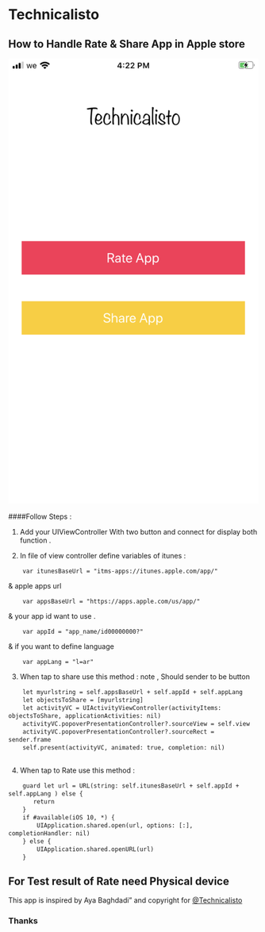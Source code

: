 
# Technicalisto

## How to Handle Rate & Share App in Apple store 

![Result](readme1.png)

####Follow Steps :

1. Add your UIViewController With two button and connect for display both function .

2. In file of view controller define variables of itunes :

```
    var itunesBaseUrl = "itms-apps://itunes.apple.com/app/"
```

& apple apps url 

```
    var appsBaseUrl = "https://apps.apple.com/us/app/"
```
       
& your app id want to use .

```
    var appId = "app_name/id00000000?"
```

& if you want to define language 

```
    var appLang = "l=ar"
```

3. When tap to share use this method : note , Should sender to be button 

```
    let myurlstring = self.appsBaseUrl + self.appId + self.appLang
    let objectsToShare = [myurlstring]
    let activityVC = UIActivityViewController(activityItems: objectsToShare, applicationActivities: nil)
    activityVC.popoverPresentationController?.sourceView = self.view
    activityVC.popoverPresentationController?.sourceRect = sender.frame
    self.present(activityVC, animated: true, completion: nil)
       
```

4. When tap to Rate use this method :

```
    guard let url = URL(string: self.itunesBaseUrl + self.appId + self.appLang ) else {
       return
    }
    if #available(iOS 10, *) {
        UIApplication.shared.open(url, options: [:], completionHandler: nil)
    } else {
        UIApplication.shared.openURL(url)
    }

```
## For Test result of Rate need Physical device

This app is inspired by Aya Baghdadi”
and copyright for [@Technicalisto](https://www.youtube.com/channel/UC7554uvArdSxL4tlws7Wf8Q)

### Thanks

